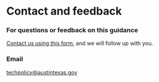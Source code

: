 # Contact and feedback

### For questions or feedback on this guidance

[Contact us using this form](https://bit.ly/esignature-questions%20), and we will follow up with you. 

### Email

techpolicy@austintexas.gov

